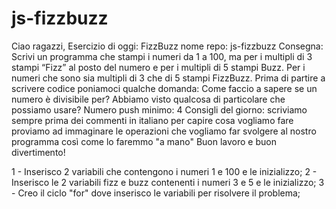# js-fizzbuzz
Ciao ragazzi, Esercizio di oggi: FizzBuzz
nome repo: js-fizzbuzz
Consegna: Scrivi un programma che stampi i numeri da 1 a 100, ma per i multipli di 3 stampi “Fizz” al posto del numero e per i multipli di 5 stampi Buzz. Per i numeri che sono sia multipli di 3 che di 5 stampi FizzBuzz.
Prima di partire a scrivere codice poniamoci qualche domanda:
Come faccio a sapere se un numero è divisibile per? Abbiamo visto qualcosa di particolare che possiamo usare?
Numero push minimo: 4
Consigli del giorno:
scriviamo sempre prima dei commenti in italiano per capire cosa vogliamo fare
proviamo ad immaginare le operazioni che vogliamo far svolgere al nostro programma così come lo faremmo "a mano"
Buon lavoro e buon divertimento!

1 - Inserisco 2 variabili che contengono i numeri 1 e 100 e le inizializzo;
2 - Inserisco le 2 variabili fizz e buzz contenenti i numeri 3 e 5 e le inizializzo;
3 - Creo il ciclo "for" dove inserisco le variabili per risolvere il problema;